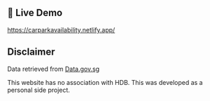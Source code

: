 ## 🔗 Live Demo

https://carparkavailability.netlify.app/

## Disclaimer

Data retrieved from [Data.gov.sg](https://data.gov.sg/)

This website has no association with HDB.
This was developed as a personal side project.
